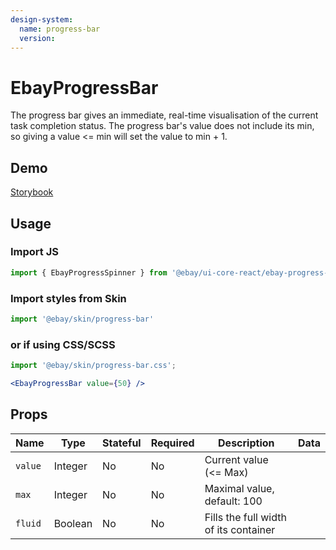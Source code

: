 ```yaml
---
design-system:
  name: progress-bar
  version:
---
```


# EbayProgressBar
The progress bar gives an immediate, real-time visualisation of the current task completion status. The progress bar's value does not include its min, so giving a value <= min will set the value to min + 1.

## Demo
[Storybook](https://opensource.ebay.com/ebayui-core-react/main/?path=/story/ebay-progress-bar--default)

## Usage

### Import JS
```jsx harmony
import { EbayProgressSpinner } from '@ebay/ui-core-react/ebay-progress-bar'
```

### Import styles from Skin
```jsx
import '@ebay/skin/progress-bar'
```

### or if using CSS/SCSS
```jsx
import '@ebay/skin/progress-bar.css';
```

```jsx harmony
<EbayProgressBar value={50} />
```

## Props

Name | Type | Stateful | Required | Description | Data
--- | --- | --- | --- | --- | ---
`value` | Integer | No | No | Current value (<= Max)
`max` | Integer | No | No | Maximal value, default: 100
`fluid` | Boolean | No | No | Fills the full width of its container
